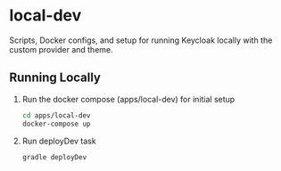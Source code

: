 # local-dev

Scripts, Docker configs, and setup for running Keycloak locally with the custom provider and theme.

## Running Locally

1. Run the docker compose (apps/local-dev) for initial setup

   ```bash
   cd apps/local-dev
   docker-compose up
   ```

2. Run deployDev task
   ```bash
   gradle deployDev
   ```
